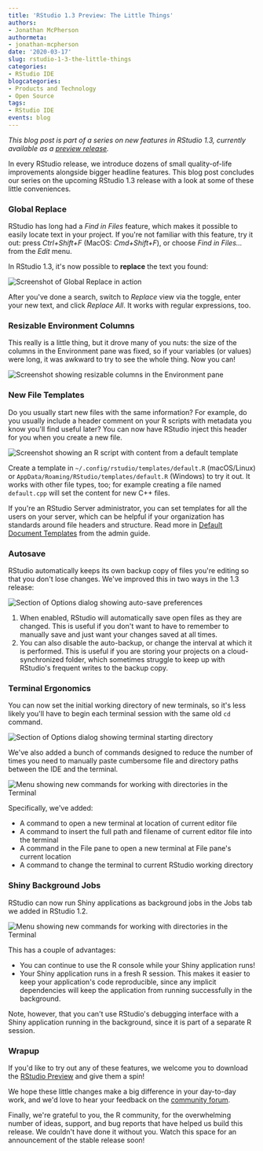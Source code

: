 ```yaml
---
title: 'RStudio 1.3 Preview: The Little Things'
authors:
- Jonathan McPherson
authormeta: 
- jonathan-mcpherson
date: '2020-03-17'
slug: rstudio-1-3-the-little-things
categories:
- RStudio IDE
blogcategories:
- Products and Technology
- Open Source
tags:
- RStudio IDE
events: blog
---
```



*This blog post is part of a series on new features in RStudio 1.3, currently available as a [preview release](https://www.rstudio.com/products/rstudio/download/preview/).*

In every RStudio release, we introduce dozens of small quality-of-life improvements alongside bigger headline features. This blog post concludes our series on the upcoming RStudio 1.3 release with a look at some of these little conveniences.

### Global Replace

RStudio has long had a *Find in Files* feature, which makes it possible to easily locate text in your project. If you're not familiar with this feature, try it out: press *Ctrl+Shift+F* (MacOS: *Cmd+Shift+F*), or choose *Find in Files...* from the *Edit* menu. 

In RStudio 1.3, it's now possible to **replace** the text you found:

<img align="center" src="global-replace.png" alt="Screenshot of Global Replace in action">

After you've done a search, switch to *Replace* view via the toggle, enter your new text, and click *Replace All*. It works with regular expressions, too.

### Resizable Environment Columns

This really is a little thing, but it drove many of you nuts: the size of the columns in the Environment pane was fixed, so if your variables (or values) were long, it was awkward to try to see the whole thing. Now you can!

<img align="center" src="resize-cols.png" alt="Screenshot showing resizable columns in the Environment pane">

### New File Templates

Do you usually start new files with the same information? For example, do you usually include a header comment on your R scripts with metadata you know you'll find useful later? You can now have RStudio inject this header for you when you create a new file.

<img align="center" src="script-template.png" alt="Screenshot showing an R script with content from a default template">

Create a template in `~/.config/rstudio/templates/default.R` (macOS/Linux) or `AppData/Roaming/RStudio/templates/default.R` (Windows) to try it out. It works with other file types, too; for example creating a file named `default.cpp` will set the content for new C++ files.

If you're an RStudio Server administrator, you can set templates for all the users on your server, which can be helpful if your organization has standards around file headers and structure. Read more in [Default Document Templates](https://docs.rstudio.com/ide/server-pro/1.3.898-1/r-sessions.html#default-document-templates) from the admin guide.

### Autosave

RStudio automatically keeps its own backup copy of files you're editing so that you don't lose changes. We've improved this in two ways in the 1.3 release:

<img align="center" src="auto-save.png" alt="Section of Options dialog showing auto-save preferences">

1. When enabled, RStudio will automatically save open files as they are changed. This is useful if you don't want to have to remember to manually save and just want your changes saved at all times.
2. You can also disable the auto-backup, or change the interval at which it is performed. This is useful if you are storing your projects on a cloud-synchronized folder, which sometimes struggle to keep up with RStudio's frequent writes to the backup copy.

### Terminal Ergonomics

You can now set the initial working directory of new terminals, so it's less likely you'll have to begin each terminal session with the same old `cd` command.

<img align="center" src="terminal-options.png" alt="Section of Options dialog showing terminal starting directory">

We've also added a bunch of commands designed to reduce the number of times you need to manually paste cumbersome file and directory paths between the IDE and the terminal.

<img align="center" src="terminal-commands.png" alt="Menu showing new commands for working with directories in the Terminal">

Specifically, we've added:

* A command to open a new terminal at location of current editor file
* A command to insert the full path and filename of current editor file into the terminal
* A command in the File pane to open a new terminal at File pane's current location
* A command to change the terminal to current RStudio working directory 

### Shiny Background Jobs

RStudio can now run Shiny applications as background jobs in the Jobs tab we added in RStudio 1.2. 

<img align="center" src="shiny-background.png" alt="Menu showing new commands for working with directories in the Terminal">

This has a couple of advantages:

* You can continue to use the R console while your Shiny application runs!
* Your Shiny application runs in a fresh R session. This makes it easier to keep your application's code reproducible, since any implicit dependencies will keep the application from running successfully in the background. 

Note, however, that you can't use RStudio's debugging interface with a Shiny application running in the background, since it is part of a separate R session.

### Wrapup

If you'd like to try out any of these features, we welcome you to download the [RStudio Preview](https://www.rstudio.com/products/rstudio/download/preview/) and give them a spin! 

We hope these little changes make a big difference in your day-to-day work, and we'd love to hear your feedback on the [community forum](https://community.rstudio.com/c/rstudio-ide). 

Finally, we're grateful to you, the R community, for the overwhelming number of ideas, support, and bug reports that have helped us build this release.  We couldn't have done it without you. Watch this space for an announcement of the stable release soon!

